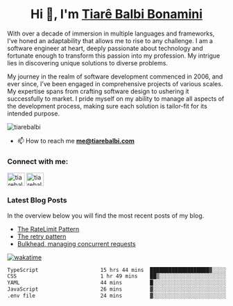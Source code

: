 

<h1 align="center">Hi 👋, I'm <a href="https://tiarebalbi.com?utm_source=github&utm_medium=profile&utm_campaign=github_profile">Tiarê Balbi Bonamini</a></h1>

<p>
  With over a decade of immersion in multiple languages and frameworks, I’ve honed an adaptability that allows me to rise to any challenge. I am a software engineer at heart, deeply passionate about technology and fortunate enough to transform this passion into my profession. My intrigue lies in discovering unique solutions to diverse problems.
</p>

<p>
  
My journey in the realm of software development commenced in 2006, and ever since, I’ve been engaged in comprehensive projects of various scales. My expertise spans from crafting software design to ushering it successfully to market. I pride myself on my ability to manage all aspects of the development process, making sure each solution is tailor-fit for its intended purpose.
  </p>

<p align="left"> <img src="https://komarev.com/ghpvc/?username=tiarebalbi" alt="tiarebalbi" /> </p>

- 📫 How to reach me **me@tiarebalbi.com**

<p align="left">
<h3 align="left">Connect with me:</h3>
<a href="https://twitter.com/tiarebalbi" target="blank"><img align="center" src="https://cdn.jsdelivr.net/npm/simple-icons@3.0.1/icons/twitter.svg" alt="tiarebalbi" height="30" width="40" /></a>
<a href="https://instagram.com/tiarebalbi" target="blank"><img align="center" src="https://cdn.jsdelivr.net/npm/simple-icons@3.0.1/icons/instagram.svg" alt="tiarebalbi" height="30" width="40" /></a>
</p>

### Latest Blog Posts

In the overview below you will find the most recent posts of my blog.

* [The RateLimit Pattern](https://tiarebalbi.com/article/week-4-the-rate-limit-pattern?utm_source=github&utm_medium=profile&utm_campaign=github_profile)
* [The retry pattern](https://tiarebalbi.com/article/week-3-the-retry-pattern?utm_source=github&utm_medium=profile&utm_campaign=github_profile)
* [Bulkhead, managing concurrent requests](https://tiarebalbi.com/article/week-2-bulkhead-managing-concurrent-requests?utm_source=github&utm_medium=profile&utm_campaign=github_profile)


[![wakatime](https://wakatime.com/badge/user/f71f7463-5f32-452d-8823-8dfe2f96a6ec.svg)](https://wakatime.com/@f71f7463-5f32-452d-8823-8dfe2f96a6ec)

<!--START_SECTION:waka-->

```txt
TypeScript                    15 hrs 44 mins  ███████████████████▓░░░░░   78.71 %
CSS                           1 hr 49 mins    ██▒░░░░░░░░░░░░░░░░░░░░░░   09.09 %
YAML                          44 mins         █░░░░░░░░░░░░░░░░░░░░░░░░   03.67 %
JavaScript                    26 mins         ▓░░░░░░░░░░░░░░░░░░░░░░░░   02.17 %
.env file                     24 mins         ▓░░░░░░░░░░░░░░░░░░░░░░░░   02.03 %
```

<!--END_SECTION:waka-->
